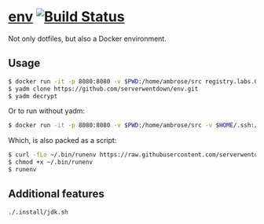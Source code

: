 
# [env](https://registry.labs.0x.no/tags/env) [![Build Status](https://drone.labs.0x.no/api/badges/serverwentdown/env/status.svg)](https://drone.labs.0x.no/serverwentdown/env)

Not only dotfiles, but also a Docker environment. 

## Usage

```sh
$ docker run -it -p 8080:8080 -v $PWD:/home/ambrose/src registry.labs.0x.no/env
$ yadm clone https://github.com/serverwentdown/env.git
$ yadm decrypt
```

Or to run without yadm: 

```sh
$ docker run -it -p 8080:8080 -v $PWD:/home/ambrose/src -v $HOME/.ssh:/home/ambrose/.ssh registry.labs.0x.no/env
```

Which, is also packed as a script: 

```sh
$ curl -fLo ~/.bin/runenv https://raw.githubusercontent.com/serverwentdown/env/master/.runenv
$ chmod +x ~/.bin/runenv
$ runenv
```

## Additional features

```
./.install/jdk.sh
```
